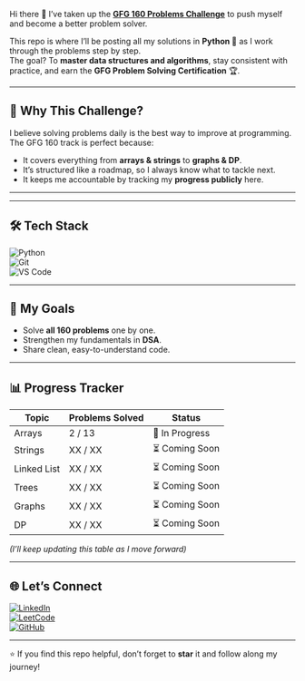 Hi there 👋 I’ve taken up the **[GFG 160 Problems Challenge](https://www.geeksforgeeks.org/batch/gfg-160-problems?tab=Chapters)** to push myself and become a better problem solver.  

This repo is where I’ll be posting all my solutions in **Python 🐍** as I work through the problems step by step.  
The goal? To **master data structures and algorithms**, stay consistent with practice, and earn the **GFG Problem Solving Certification** 🏆.  

---

## 📌 Why This Challenge?  
I believe solving problems daily is the best way to improve at programming.  
The GFG 160 track is perfect because:  
- It covers everything from **arrays & strings** to **graphs & DP**.  
- It’s structured like a roadmap, so I always know what to tackle next.  
- It keeps me accountable by tracking my **progress publicly** here.  

---



---

## 🛠️ Tech Stack  
![Python](https://img.shields.io/badge/Python-3776AB?style=for-the-badge&logo=python&logoColor=white)  
![Git](https://img.shields.io/badge/Git-F05032?style=for-the-badge&logo=git&logoColor=white)  
![VS Code](https://img.shields.io/badge/VSCode-0078D4?style=for-the-badge&logo=visual-studio-code&logoColor=white)  

---

## 🎯 My Goals  
- Solve **all 160 problems** one by one.  
- Strengthen my fundamentals in **DSA**.  
- Share clean, easy-to-understand code.  


---

## 📊 Progress Tracker  
| Topic | Problems Solved | Status |
|-------|-----------------|--------|
| Arrays | 2 / 13 | 🚀 In Progress |
| Strings | XX / XX | ⏳ Coming Soon |
| Linked List | XX / XX | ⏳ Coming Soon |
| Trees | XX / XX | ⏳ Coming Soon |
| Graphs | XX / XX | ⏳ Coming Soon |
| DP | XX / XX | ⏳ Coming Soon |

*(I’ll keep updating this table as I move forward)*  

---

## 🌐 Let’s Connect  
[![LinkedIn](https://img.shields.io/badge/LinkedIn-0A66C2?style=for-the-badge&logo=linkedin&logoColor=white)](https://linkedin.com/in/the-anirudh-adrevu)  
[![LeetCode](https://img.shields.io/badge/LeetCode-FFA116?style=for-the-badge&logo=leetcode&logoColor=black)](https://leetcode.com/TheMaster112a)  
[![GitHub](https://img.shields.io/badge/GitHub-100000?style=for-the-badge&logo=github&logoColor=white)](https://github.com/TheMaster112a)  

---

⭐ If you find this repo helpful, don’t forget to **star** it and follow along my journey!  
